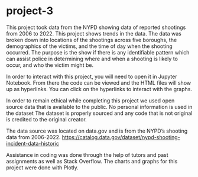 # project-3

This project took data from the NYPD showing data of reported shootings from 2006 to 2022. This project shows trends in the data. The data was broken down into locations of the shootings across five boroughs, the demographics of the victims, and the time of day when the shooting occurred. The purpose is the show if there is any identifiable pattern which can assist police in determining where and when a shooting is likely to occur, and who the victim might be. 

In order to interact with this project, you will need to open it in Jupyter Notebook. From there the code can be viewed and the HTML files will show up as hyperlinks. You can click on the hyperlinks to interact with the graphs. 

In order to remain ethical while completing this project we used open source data that is available to the public. No personal information is used in the dataset The dataset is properly sourced and any code that is not original is credited to the original creator. 

The data source was located on data.gov and is from the NYPD’s shooting data from 2006-2022. 
	https://catalog.data.gov/dataset/nypd-shooting-incident-data-historic

Assistance in coding was done through the help of tutors and past assignments as well as  Stack Overflow. The charts and graphs for this project were done with Plotly. 
